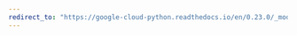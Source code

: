 ```yaml
---
redirect_to: "https://google-cloud-python.readthedocs.io/en/0.23.0/_modules/google/cloud/vision/entity.html"
---
```

